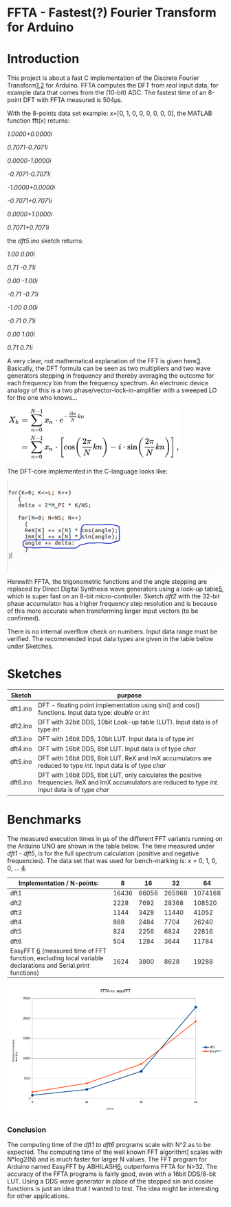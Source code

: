# FFTA - Fastest(?) Fourier Transform for Arduino

# Introduction
This project is about a fast C implementation of the Discrete Fourier Transform[1],[2] for Arduino.
FFTA computes the DFT from *real* input data, for example data that comes from the (10-bit) ADC. The fastest time of an 8-point DFT with FFTA measured is 504μs.

With the 8-points data set example: x=[0, 1, 0, 0, 0, 0, 0, 0], the MATLAB function fft(x) returns:

*1.0000+0.0000i*

*0.7071-0.7071i*

*0.0000-1.0000i*

*-0.7071-0.7071i*

*-1.0000+0.0000i*

*-0.7071+0.7071i*

*0.0000+1.0000i*

*0.7071+0.7071i*

the *dft5.ino* sketch returns:

*1.00  0.00i*

*0.71  -0.71i*

*0.00  -1.00i*

*-0.71  -0.71i*

*-1.00  0.00i*

*-0.71  0.71i*

*0.00  1.00i*

*0.71  0.71i*

A very clear, not mathematical explanation of the FFT is given here[3]. Basically, the DFT formula can be seen as two multipliers and two wave generators stepping in frequency and thereby averaging the outcome for each frequency bin from the frequency spectrum. An electronic device analogy of this is a two phase/vector-lock-in-amplifier with a sweeped LO for the one who knows...

![DFT-formula](figures/DFT_formula.png  "DFT-formula")

The DFT-core implemented in the C-language looks like:

![DFT-loops](figures/dft-loop.png  "DFT-loops")

Herewith FFTA, the trigonometric functions and the angle stepping are replaced by Direct Digital Synthesis wave generators using a look-up table[5], which is super fast on an 8-bit micro-controller.
Sketch *dft2* with the 32-bit phase accumulator has a higher frequency step resolution and is because of this more accurate when transforming larger input vectors (to be confirmed).

There is no internal overflow check on numbers. Input data range must be verified. The recommended input data types are given in the table below under Sketches.

# Sketches
Sketch | purpose
------ | -------
dft1.ino | DFT - floating point implementation using sin() and cos() functions. Input data type: *double* or *int*
dft2.ino | DFT with 32bit DDS, 10bit Look-up table (LUT). Input data is of type *int*
dft3.ino | DFT with 16bit DDS, 10bit LUT. Input data is of type *int*
dft4.ino | DFT with 16bit DDS, 8bit LUT. Input data is of type *char*
dft5.ino | DFT with 16bit DDS, 8bit LUT. ReX and ImX accumulators are reduced to type *int*. Input data is of type *char*
dft6.ino | DFT with 16bit DDS, 8bit LUT, only calculates the positive frequencies. ReX and ImX accumulators are reduced to type *int*. Input data is of type *char*

# Benchmarks
The measured execution times in μs of the different FFT variants running on the Arduino UNO are shown in the table below. The time measured under *dft1 - dft5*, is for the full spectrum calculation (positive and negative frequencies).
The data set that was used for bench-marking is: x = 0, 1, 0, 0, ...  [4].

Implementation / N-points: | 8 | 16 | 32 | 64
-------------------------- | - | -- | -- | --
dft1 | 16436 | 66056 | 265968 | 1074168
dft2 | 2228 | 7692 | 28368 | 108520
dft3 | 1144 | 3428 | 11440 | 41052
dft4 | 888 | 2484 | 7704 | 26240
dft5 | 824 | 2256 | 6824 | 22816
dft6 | 504 | 1284 | 3644 | 11784
EasyFFT [6] (measured time of FFT function, excluding local variable declarations and Serial.print functions) | 1624 | 3800 | 8628 | 19288

![Dft5 vs. EasyFFT](figures/dft5_vs_easyfft.png  "Dft5 vs. EasyFFT")


### Conclusion
The computing time of the *dft1 to dft6* programs scale with N^2 as to be expected.
The computing time of the well known FFT algorithm[1] scales with N*log2(N) and is much faster for larger N values.
The FFT program for Arduino named EasyFFT by ABHILASH[6], outperforms FFTA for N>32. The accuracy of the FFTA programs is fairly good, even with a 16bit DDS/8-bit LUT.
Using a DDS wave generator in place of the stepped sin and cosine functions is just an idea that I wanted to test. The idea might be interesting for other applications.

[1]: https://en.wikipedia.org/wiki/Fast_Fourier_transform

[2]: http://www.fftw.org/

[3]: https://www.earlevel.com/main/2002/08/31/a-gentle-introduction-to-the-fft/

[4]: http://www.sccon.ca/sccon/fft/fft3.htm

[5]: https://github.com/MartinStokroos/NativeDDS

[6]: https://create.arduino.cc/projecthub/abhilashpatel121/easyfft-fast-fourier-transform-fft-for-arduino-9d2677

